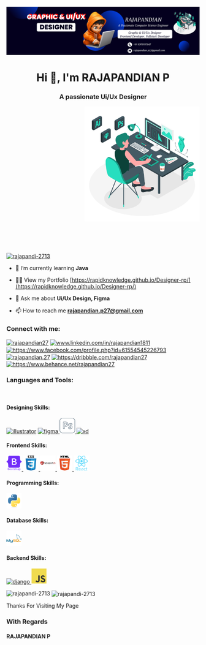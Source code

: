 ![logo](https://github.com/Rajapandi-2713/Rajapandi-2713/blob/main/LinkedIn%20cover.png)

<h1 align="center">Hi 👋, I'm RAJAPANDIAN P</h1>
<h3 align="center">A passionate Ui/Ux Designer</h3>

<p align="right"> <img width="300" src="https://github.com/Rajapandi-2713/Rajapandi-2713/blob/main/7118028_3343971.svg" /> </p>
<br><br><br>


  
<p align="left"> <a href="https://github.com/ryo-ma/github-profile-trophy"><img src="https://github-profile-trophy.vercel.app/?username=rajapandi-2713" alt="rajapandi-2713" /></a> </p>

- 🌱 I’m currently learning **Java**

- 👨‍💻 View my Portfolio [https://rapidknowledge.github.io/Designer-rp/](https://rapidknowledge.github.io/Designer-rp/)

- 💬 Ask me about **Ui/Ux Design, Figma**

- 📫 How to reach me **rajapandian.p27@gmail.com**

<h3 align="left">Connect with me:</h3>
<p align="left">
<a href="https://twitter.com/rajapandian27" target="blank"><img align="center" src="https://raw.githubusercontent.com/rahuldkjain/github-profile-readme-generator/master/src/images/icons/Social/twitter.svg" alt="rajapandian27" height="30" width="40" /></a>
<a href="https://linkedin.com/in/www.linkedin.com/in/rajapandian1811" target="blank"><img align="center" src="https://raw.githubusercontent.com/rahuldkjain/github-profile-readme-generator/master/src/images/icons/Social/linked-in-alt.svg" alt="www.linkedin.com/in/rajapandian1811" height="30" width="40" /></a>
<a href="https://fb.com/https://www.facebook.com/profile.php?id=61554545226793" target="blank"><img align="center" src="https://raw.githubusercontent.com/rahuldkjain/github-profile-readme-generator/master/src/images/icons/Social/facebook.svg" alt="https://www.facebook.com/profile.php?id=61554545226793" height="30" width="40" /></a>
<a href="https://instagram.com/rajapandian.27" target="blank"><img align="center" src="https://raw.githubusercontent.com/rahuldkjain/github-profile-readme-generator/master/src/images/icons/Social/instagram.svg" alt="rajapandian.27" height="30" width="40" /></a>
<a href="https://dribbble.com/https://dribbble.com/rajapandian27" target="blank"><img align="center" src="https://raw.githubusercontent.com/rahuldkjain/github-profile-readme-generator/master/src/images/icons/Social/dribbble.svg" alt="https://dribbble.com/rajapandian27" height="30" width="40" /></a>
<a href="https://www.behance.net/https://www.behance.net/rajapandian27" target="blank"><img align="center" src="https://raw.githubusercontent.com/rahuldkjain/github-profile-readme-generator/master/src/images/icons/Social/behance.svg" alt="https://www.behance.net/rajapandian27" height="30" width="40" /></a>
</p>

<h3 align="left">Languages and Tools:</h3>
<br>
<h4 align="left">Designing Skills:</h4>

<a href="https://www.adobe.com/in/products/illustrator.html" target="_blank" rel="noreferrer"> <img src="https://www.vectorlogo.zone/logos/adobe_illustrator/adobe_illustrator-icon.svg" alt="illustrator" width="40" height="40"/></a>
<a href="https://www.figma.com/" target="_blank" rel="noreferrer"> <img src="https://www.vectorlogo.zone/logos/figma/figma-icon.svg" alt="figma" width="40" height="40"/> </a> 
<a href="https://www.photoshop.com/en" target="_blank" rel="noreferrer"> <img src="https://raw.githubusercontent.com/devicons/devicon/master/icons/photoshop/photoshop-line.svg" alt="photoshop" width="40" height="40"/> </a>
<a href="https://www.adobe.com/products/xd.html" target="_blank" rel="noreferrer"> <img src="https://cdn.worldvectorlogo.com/logos/adobe-xd.svg" alt="xd" width="40" height="40"/> </a>
<br>

<h4 align="left">Frontend Skills:</h4>

<a href="https://getbootstrap.com" target="_blank" rel="noreferrer"> <img src="https://raw.githubusercontent.com/devicons/devicon/master/icons/bootstrap/bootstrap-plain-wordmark.svg" alt="bootstrap" width="40" height="40"/> </a>
<a href="https://www.w3schools.com/css/" target="_blank" rel="noreferrer"> <img src="https://raw.githubusercontent.com/devicons/devicon/master/icons/css3/css3-original-wordmark.svg" alt="css3" width="40" height="40"/> </a>
<a href="https://angular.io" target="_blank" rel="noreferrer"> <img src="https://raw.githubusercontent.com/devicons/devicon/master/icons/angularjs/angularjs-original-wordmark.svg" alt="angularjs" width="40" height="40"/> </a>
<a href="https://www.w3.org/html/" target="_blank" rel="noreferrer"> <img src="https://raw.githubusercontent.com/devicons/devicon/master/icons/html5/html5-original-wordmark.svg" alt="html5" width="40" height="40"/> </a> 
<a href="https://reactjs.org/" target="_blank" rel="noreferrer"> <img src="https://raw.githubusercontent.com/devicons/devicon/master/icons/react/react-original-wordmark.svg" alt="react" width="40" height="40"/> </a> 
<br>

<h4 align="left">Programming Skills:</h4>

 <a href="https://www.python.org" target="_blank" rel="noreferrer"> <img src="https://raw.githubusercontent.com/devicons/devicon/master/icons/python/python-original.svg" alt="python" width="40" height="40"/> </a> 
<br>

<h4 align="left">Database Skills:</h4>
 <a href="https://www.mysql.com/" target="_blank" rel="noreferrer"> <img src="https://raw.githubusercontent.com/devicons/devicon/master/icons/mysql/mysql-original-wordmark.svg" alt="mysql" width="40" height="40"/> </a> 

<br>
<h4 align="left">Backend Skills:</h4>

 <a href="https://www.djangoproject.com/" target="_blank" rel="noreferrer"> <img src="https://cdn.worldvectorlogo.com/logos/django.svg" alt="django" width="40" height="40"/> </a>
  <a href="https://developer.mozilla.org/en-US/docs/Web/JavaScript" target="_blank" rel="noreferrer"> <img src="https://raw.githubusercontent.com/devicons/devicon/master/icons/javascript/javascript-original.svg" alt="javascript" width="40" height="40"/> </a> 
 
 
 
 
  

<p><img align="left" src="https://github-readme-stats.vercel.app/api/top-langs?username=rajapandi-2713&show_icons=true&locale=en&layout=compact" alt="rajapandi-2713" /></p>

<p>&nbsp;<img align="center" src="https://github-readme-stats.vercel.app/api?username=rajapandi-2713&show_icons=true&locale=en" alt="rajapandi-2713" /></p>

<p>Thanks For Visiting My Page</p>
<h3>With Regards</h3>
<h4>RAJAPANDIAN P</h4>
